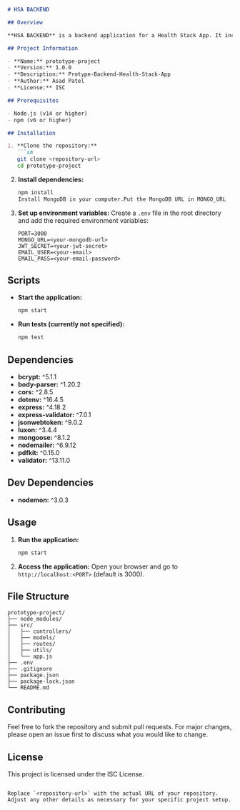 
```markdown
# HSA BACKEND

## Overview

**HSA BACKEND** is a backend application for a Health Stack App. It includes various features such as authentication, data validation, email sending, PDF generation, and more.

## Project Information

- **Name:** prototype-project
- **Version:** 1.0.0
- **Description:** Protype-Backend-Health-Stack-App
- **Author:** Asad Patel
- **License:** ISC

## Prerequisites

- Node.js (v14 or higher)
- npm (v6 or higher)

## Installation

1. **Clone the repository:**
   ```sh
   git clone <repository-url>
   cd prototype-project
   ```

2. **Install dependencies:**
   ```sh
   npm install
   Install MongoDB in your computer.Put the MongoDB URL in MONGO_URL
   ```

3. **Set up environment variables:**
   Create a `.env` file in the root directory and add the required environment variables:
   ```env
   PORT=3000
   MONGO_URL=<your-mongodb-url>
   JWT_SECRET=<your-jwt-secret>
   EMAIL_USER=<your-email>
   EMAIL_PASS=<your-email-password>
   ```

## Scripts

- **Start the application:**
  ```sh
  npm start
  ```

- **Run tests (currently not specified):**
  ```sh
  npm test
  ```

## Dependencies

- **bcrypt:** ^5.1.1
- **body-parser:** ^1.20.2
- **cors:** ^2.8.5
- **dotenv:** ^16.4.5
- **express:** ^4.18.2
- **express-validator:** ^7.0.1
- **jsonwebtoken:** ^9.0.2
- **luxon:** ^3.4.4
- **mongoose:** ^8.1.2
- **nodemailer:** ^6.9.12
- **pdfkit:** ^0.15.0
- **validator:** ^13.11.0

## Dev Dependencies

- **nodemon:** ^3.0.3

## Usage

1. **Run the application:**
   ```sh
   npm start
   ```

2. **Access the application:**
   Open your browser and go to `http://localhost:<PORT>` (default is 3000).

## File Structure

```
prototype-project/
├── node_modules/
├── src/
│   ├── controllers/
│   ├── models/
│   ├── routes/
│   ├── utils/
│   └── app.js
├── .env
├── .gitignore
├── package.json
├── package-lock.json
└── README.md
```

## Contributing

Feel free to fork the repository and submit pull requests. For major changes, please open an issue first to discuss what you would like to change.

## License

This project is licensed under the ISC License.
```

Replace `<repository-url>` with the actual URL of your repository. Adjust any other details as necessary for your specific project setup.